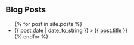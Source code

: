 <div>
	<h2>Blog Posts</h2>
	<ul>
	{% for post in site.posts %}
    	<li>{{ post.date | date_to_string }} &raquo; <a href="{{ post.url }}">{{ post.title }}</a></li>
	{% endfor %}
	</ul>
</div>
